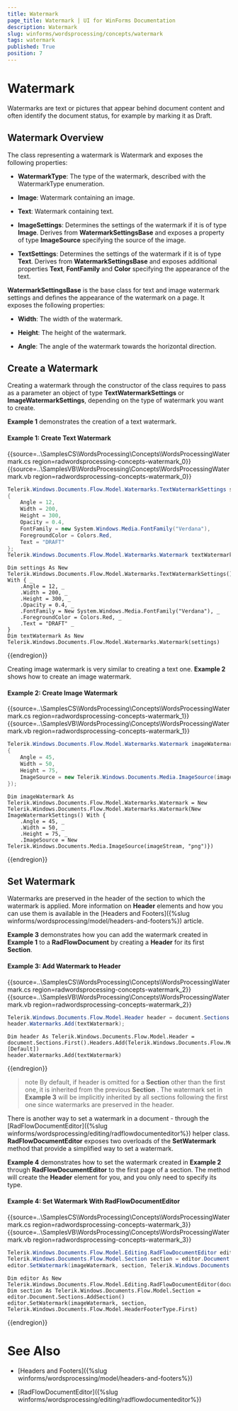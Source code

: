 ```yaml
---
title: Watermark
page_title: Watermark | UI for WinForms Documentation
description: Watermark
slug: winforms/wordsprocessing/concepts/watermark
tags: watermark
published: True
position: 7
---
```


# Watermark

Watermarks are text or pictures that appear behind document content and often identify the document status, for example by marking it as Draft.

## Watermark Overview

The class representing a watermark is Watermark and exposes the following properties:

* __WatermarkType__: The type of the watermark, described with the WatermarkType enumeration.

* __Image__: Watermark containing an image.

* __Text__: Watermark containing text.

* __ImageSettings__: Determines the settings of the watermark if it is of type __Image__.  Derives from __WatermarkSettingsBase__ and exposes a property of type __ImageSource__ specifying the source of the image.

* __TextSettings__: Determines the settings of the watermark if it is of type __Text__. Derives from __WatermarkSettingsBase__ and exposes additional properties __Text__, __FontFamily__  and __Color__ specifying the appearance of the text.

__WatermarkSettingsBase__ is the base class for text and image watermark settings and defines the appearance of the watermark on a page. It exposes the following properties:

* __Width__: The width of the watermark.

* __Height__: The height of the watermark.

* __Angle__: The angle of the watermark towards the horizontal direction.

## Create a Watermark

Creating a watermark through the constructor of the class requires to pass as a parameter an object of type __TextWatermarkSettings__ or __ImageWatermarkSettings__, depending on the type of watermark you want to create.

__Example 1__ demonstrates the creation of a text watermark.

#### Example 1: Create Text Watermark

{{source=..\SamplesCS\WordsProcessing\Concepts\WordsProcessingWatermark.cs region=radwordsprocessing-concepts-watermark_0}} 
{{source=..\SamplesVB\WordsProcessing\Concepts\WordsProcessingWatermark.vb region=radwordsprocessing-concepts-watermark_0}} 

````C#    
Telerik.Windows.Documents.Flow.Model.Watermarks.TextWatermarkSettings settings = new Telerik.Windows.Documents.Flow.Model.Watermarks.TextWatermarkSettings()
{
    Angle = 12,
    Width = 200,
    Height = 300,
    Opacity = 0.4,
    FontFamily = new System.Windows.Media.FontFamily("Verdana"),
    ForegroundColor = Colors.Red,
    Text = "DRAFT"
}; 
Telerik.Windows.Documents.Flow.Model.Watermarks.Watermark textWatermark = new Telerik.Windows.Documents.Flow.Model.Watermarks.Watermark(settings);

````
````VB.NET
Dim settings As New Telerik.Windows.Documents.Flow.Model.Watermarks.TextWatermarkSettings() With { _
    .Angle = 12, _
    .Width = 200, _
    .Height = 300, _
    .Opacity = 0.4, _
    .FontFamily = New System.Windows.Media.FontFamily("Verdana"), _
    .ForegroundColor = Colors.Red, _
    .Text = "DRAFT" _
}
Dim textWatermark As New Telerik.Windows.Documents.Flow.Model.Watermarks.Watermark(settings)

````

{{endregion}} 

Creating image watermark is very similar to creating a text one. __Example 2__ shows how to create an image watermark.

#### Example 2: Create Image Watermark

{{source=..\SamplesCS\WordsProcessing\Concepts\WordsProcessingWatermark.cs region=radwordsprocessing-concepts-watermark_1}} 
{{source=..\SamplesVB\WordsProcessing\Concepts\WordsProcessingWatermark.vb region=radwordsprocessing-concepts-watermark_1}} 

````C#  
Telerik.Windows.Documents.Flow.Model.Watermarks.Watermark imageWatermark = new Watermark(new ImageWatermarkSettings()
{
    Angle = 45,
    Width = 50,
    Height = 75,
    ImageSource = new Telerik.Windows.Documents.Media.ImageSource(imageStream, "png")
});

````
````VB.NET
Dim imageWatermark As Telerik.Windows.Documents.Flow.Model.Watermarks.Watermark = New Telerik.Windows.Documents.Flow.Model.Watermarks.Watermark(New ImageWatermarkSettings() With {
    .Angle = 45, _
    .Width = 50, _
    .Height = 75, _
    .ImageSource = New Telerik.Windows.Documents.Media.ImageSource(imageStream, "png")})

````

{{endregion}}

## Set Watermark

Watermarks are preserved in the header of the section to which the watermark is applied. More information on __Header__ elements and how you can use them is available in the [Headers and Footers]({%slug winforms/wordsprocessing/model/headers-and-footers%}) article.        

__Example 3__ demonstrates how you can add the watermark created in __Example 1__ to a __RadFlowDocument__ by creating a __Header__ for its first __Section__.

#### Example 3: Add Watermark to Header

{{source=..\SamplesCS\WordsProcessing\Concepts\WordsProcessingWatermark.cs region=radwordsprocessing-concepts-watermark_2}} 
{{source=..\SamplesVB\WordsProcessing\Concepts\WordsProcessingWatermark.vb region=radwordsprocessing-concepts-watermark_2}} 

````C#
Telerik.Windows.Documents.Flow.Model.Header header = document.Sections.First().Headers.Add(Telerik.Windows.Documents.Flow.Model.HeaderFooterType.Default); 
header.Watermarks.Add(textWatermark);

````
````VB.NET
Dim header As Telerik.Windows.Documents.Flow.Model.Header = document.Sections.First().Headers.Add(Telerik.Windows.Documents.Flow.Model.HeaderFooterType.[Default])
header.Watermarks.Add(textWatermark)

````

{{endregion}}

>note By default, if header is omitted for a __Section__ other than the first one, it is inherited from the previous __Section__ . The watermark set in __Example 3__ will be implicitly inherited by all sections following the first one since watermarks are preserved in the header.
>

There is another way to set a watermark in a document - through the [RadFlowDocumentEditor]({%slug winforms/wordsprocessing/editing/radflowdocumenteditor%}) helper class.  __RadFlowDocumentEditor__ exposes two overloads of the __SetWatermark__ method that provide a simplified way to set a watermark.

__Example 4__ demonstrates how to set the watermark created in __Example 2__ through __RadFlowDocumentEditor__ to the first page of a section. The method will create the __Header__ element for you, and you only need to specify its type.

#### Example 4: Set Watermark With RadFlowDocumentEditor

{{source=..\SamplesCS\WordsProcessing\Concepts\WordsProcessingWatermark.cs region=radwordsprocessing-concepts-watermark_3}} 
{{source=..\SamplesVB\WordsProcessing\Concepts\WordsProcessingWatermark.vb region=radwordsprocessing-concepts-watermark_3}} 

````C#  
Telerik.Windows.Documents.Flow.Model.Editing.RadFlowDocumentEditor editor = new Telerik.Windows.Documents.Flow.Model.Editing.RadFlowDocumentEditor(document);       
Telerik.Windows.Documents.Flow.Model.Section section = editor.Document.Sections.AddSection(); 
editor.SetWatermark(imageWatermark, section, Telerik.Windows.Documents.Flow.Model.HeaderFooterType.First);

````
````VB.NET
Dim editor As New Telerik.Windows.Documents.Flow.Model.Editing.RadFlowDocumentEditor(document)
Dim section As Telerik.Windows.Documents.Flow.Model.Section = editor.Document.Sections.AddSection()
editor.SetWatermark(imageWatermark, section, Telerik.Windows.Documents.Flow.Model.HeaderFooterType.First)

````

{{endregion}}

# See Also

 * [Headers and Footers]({%slug winforms/wordsprocessing/model/headers-and-footers%})

 * [RadFlowDocumentEditor]({%slug winforms/wordsprocessing/editing/radflowdocumenteditor%})
